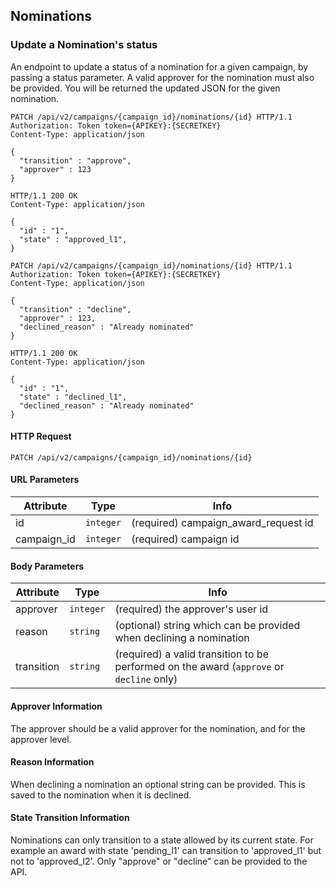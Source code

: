 ## Nominations

### Update a Nomination's status

An endpoint to update a status of a nomination for a given campaign, by passing
a status parameter. A valid approver for the nomination must also be provided.
You will be returned the updated JSON for the given nomination.

``` http
PATCH /api/v2/campaigns/{campaign_id}/nominations/{id} HTTP/1.1
Authorization: Token token={APIKEY}:{SECRETKEY}
Content-Type: application/json

{
  "transition" : "approve",
  "approver" : 123
}
```

``` http
HTTP/1.1 200 OK
Content-Type: application/json

{
  "id" : "1",
  "state" : "approved_l1",
}
```

``` http
PATCH /api/v2/campaigns/{campaign_id}/nominations/{id} HTTP/1.1
Authorization: Token token={APIKEY}:{SECRETKEY}
Content-Type: application/json

{
  "transition" : "decline",
  "approver" : 123,
  "declined_reason" : "Already nominated"
}
```

``` http
HTTP/1.1 200 OK
Content-Type: application/json

{
  "id" : "1",
  "state" : "declined_l1",
  "declined_reason" : "Already nominated"
}
```

#### HTTP Request

`PATCH /api/v2/campaigns/{campaign_id}/nominations/{id}`

#### URL Parameters

Attribute | Type | Info
--------- | ---- | ----
id | `integer` | (required) campaign_award_request id
campaign_id | `integer` | (required) campaign id

#### Body Parameters

Attribute | Type | Info
--------- | ---- | ----
approver | `integer` | (required) the approver's user id
reason | `string` | (optional) string which can be provided when declining a nomination
transition | `string` | (required) a valid transition to be performed on the award (`approve` or `decline` only)

#### Approver Information

The approver should be a valid approver for the nomination, and for the approver level.

#### Reason Information

When declining a nomination an optional string can be provided. This is saved to
the nomination when it is declined.

#### State Transition Information

Nominations can only transition to a state allowed by its current
state. For example an award with state 'pending_l1' can transition to
'approved_l1' but not to 'approved_l2'. Only "approve" or "decline" can be provided to the API.
